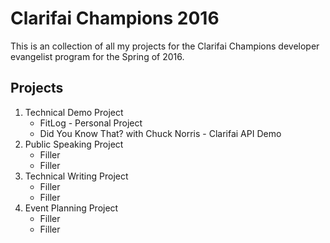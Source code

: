 # Clarifai Champions 2016

This is an collection of all my projects for the Clarifai Champions developer evangelist program
for the Spring of 2016.

Projects
-----
1. Technical Demo Project
	* FitLog - Personal Project
	* Did You Know That? with Chuck Norris - Clarifai API Demo
2. Public Speaking Project
	* Filler
	* Filler
3. Technical Writing Project
	* Filler
	* Filler
4. Event Planning Project
	* Filler
	* Filler